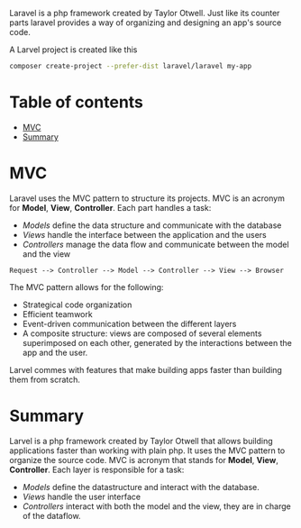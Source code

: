 Laravel is a php framework created by Taylor Otwell. Just like its counter parts laravel provides a way of organizing and designing an app's source code. 

A Larvel project is created like this
```bash
composer create-project --prefer-dist laravel/laravel my-app
```

# Table of contents
- [MVC](#mvc)
- [Summary](#summary)

# MVC
Laravel uses the MVC pattern to structure its projects. MVC is an acronym for __Model__, __View__, __Controller__. Each part handles a task:
- _Models_ define the data structure and communicate with the database
- _Views_ handle the interface between the application and the users
- _Controllers_ manage the data flow and communicate between the model and the view

```
Request --> Controller --> Model --> Controller --> View --> Browser
```

The MVC pattern allows for the following:
- Strategical code organization
- Efficient teamwork
- Event-driven communication between the different layers
- A composite structure: views are composed of several elements superimposed on each other, generated by the interactions between the app and the user.

Larvel commes with features that make building apps faster than building them from scratch.

# Summary
Larvel is a php framework created by Taylor Otwell that allows building applications faster than working with plain php. It uses the MVC pattern to organize the source code. MVC is acronym that stands for __Model__, __View__, __Controller__. Each layer is responsible for a task:
- _Models_ define the datastructure and interact with the database.
- _Views_ handle the user interface
- _Controllers_ interact with both the model and the view, they are in charge of the dataflow.

